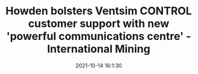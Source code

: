 ---
"title": "Howden bolsters Ventsim CONTROL customer support with new 'powerful communications centre' - International Mining"
"date": "2021-10-14 16:1:30"
"feed_name": "GOOGLENEWSMINING"
"feed_website": "https://news.google.com/search?q=mining%2Bincident&hl=en-US&gl=US&ceid=US:en"
"feed_rss": "https://news.google.com/rss/search?q=mining%2Bincident&hl=en-US&gl=US&ceid=US:en"
"link": "https://im-mining.com/2021/10/14/howden-bolsters-ventsim-control-customer-support-with-new-powerful-communications-centre/"
"source": "{'href': 'https://im-mining.com', 'title': 'International Mining'}"
"file": "_posts/2021-1-1-7dac513a72d8a74653f4f53da40908f732b784eb.md"
"accident": "0"
"drilling": "0"
"dead": "0"
"injured": "0"
"arrested": "0"
"place": "unknown place"
"where": "unknown site"
"causes": "unknown"
"place_uri": "unknown place"
---